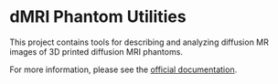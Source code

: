 # dMRI Phantom Utilities

This project contains tools for describing and analyzing diffusion MR images of 3D printed diffusion MRI phantoms.

For more information, please see the [official documentation](https://dmri-phantom-utilities.readthedocs.io/en/latest/).

